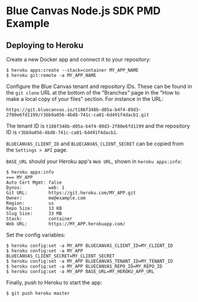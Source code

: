 # Blue Canvas Node.js SDK PMD Example

## Deploying to Heroku

Create a new Docker app and connect it to your repository:

```
$ heroku apps:create --stack=container MY_APP_NAME
$ heroku git:remote -a MY_APP_NAME
```

Configure the Blue Canvas tenant and repository IDs. These can be found in the
`git clone` URL at the bottom of the "Branches" page in the "How to make a local
copy of your files" section. For instance in the URL:

```
https://git.bluecanvas.io/t186f348b-d05a-b4f4-89d3-2f80e6fd1199/r3bb9a056-4bd8-741c-ca01-6d491f4dacb1.git
```

The tenant ID is `t186f348b-d05a-b4f4-89d3-2f80e6fd1199` and the repository ID
is `r3bb9a056-4bd8-741c-ca01-6d491f4dacb1`.

`BLUECANVAS_CLIENT_ID` and `BLUECANVAS_CLIENT_SECRET` can be copied from the `Settings > API` page.

`BASE_URL` should your Heroku app's `Web URL`, shown in `heroku apps:info`:

```
$ heroku apps:info
=== MY_APP
Auto Cert Mgmt: false
Dynos:          web: 1
Git URL:        https://git.heroku.com/MY_APP.git
Owner:          me@example.com
Region:         us
Repo Size:      13 KB
Slug Size:      33 MB
Stack:          container
Web URL:        https://MY_APP.herokuapp.com/
```

Set the config variables:

```
$ heroku config:set -a MY_APP BLUECANVAS_CLIENT_ID=MY_CLIENT_ID
$ heroku config:set -a MY_APP BLUECANVAS_CLIENT_SECRET=MY_CLIENT_SECRET
$ heroku config:set -a MY_APP BLUECANVAS_TENANT_ID=MY_TENANT_ID
$ heroku config:set -a MY_APP BLUECANVAS_REPO_ID=MY_REPO_ID
$ heroku config:set -a MY_APP BASE_URL=MY_HEROKU_APP_URL
```

Finally, push to Heroku to start the app:

```
$ git push heroku master
```
